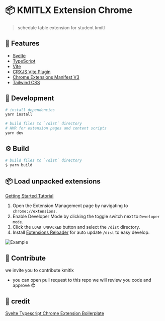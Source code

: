 # 📦 KMITLX Extension Chrome

> schedule table extension for student kmitl

## 🔮 Features

-   [Svelte](https://svelte.dev/)
-   [TypeScript](https://www.typescriptlang.org/)
-   [Vite](https://vitejs.dev/)
-   [CRXJS Vite Plugin](https://github.com/crxjs/chrome-extension-tools/blob/main/packages/vite-plugin/README.md)
-   [Chrome Extensions Manifest V3](https://developer.chrome.com/docs/extensions/mv3/intro/)
-   [Tailwind CSS](https://tailwindcss.com/)

## 🚜 Development

```bash
# install dependencies
yarn install

# build files to `/dist` directory
# HMR for extension pages and content scripts
yarn dev
```

## ⚙️ Build

```bash
# build files to `/dist` directory
$ yarn build
```

## 📦 Load unpacked extensions

[Getting Started Tutorial](https://developer.chrome.com/docs/extensions/mv3/getstarted/)

1. Open the Extension Management page by navigating to `chrome://extensions`.
2. Enable Developer Mode by clicking the toggle switch next to `Developer mode`.
3. Click the `LOAD UNPACKED` button and select the `/dist` directory.
4. Install [Extensions Reloader](https://chromewebstore.google.com/detail/extensions-reloader/fimgfedafeadlieiabdeeaodndnlbhid) for auto update `/dist` to easy develop.

![Example](https://wd.imgix.net/image/BhuKGJaIeLNPW9ehns59NfwqKxF2/vOu7iPbaapkALed96rzN.png?auto=format&w=571)

## 🤝 Contribute
we invite you to contribute kmitlx

- you can open pull request to this repo we will review you code and approve 😎

## 🫡 credit
[Svelte Typescript Chrome Extension Boilerplate](https://arc.net/l/quote/zscimusa)